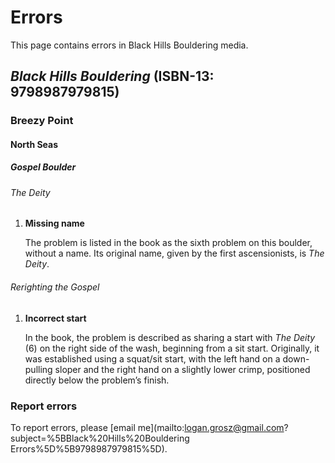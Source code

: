 # Errors

This page contains errors in Black Hills Bouldering media.

## *Black Hills Bouldering* (ISBN-13: 9798987979815)

### Breezy Point

#### North Seas

##### Gospel Boulder

###### The Deity

1. **Missing name**

   The problem is listed in the book as the sixth problem on this boulder,
   without a name. Its original name, given by the first ascensionists, is _The
   Deity_.

###### Rerighting the Gospel

1. **Incorrect start**

   In the book, the problem is described as sharing a start with _The Deity_
   (6) on the right side of the wash, beginning from a sit start. Originally,
   it was established using a squat/sit start, with the left hand on a
   down-pulling sloper and the right hand on a slightly lower crimp, positioned
   directly below the problem’s finish.


### Report errors

To report errors, please [email me](mailto:logan.grosz@gmail.com?subject=%5BBlack%20Hills%20Bouldering Errors%5D%5B9798987979815%5D).
